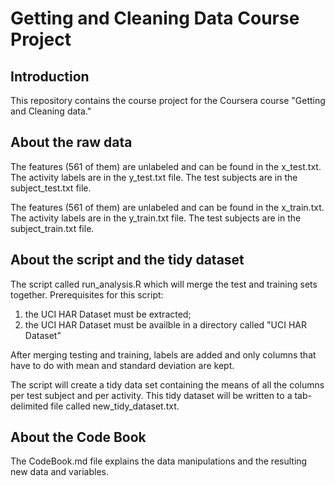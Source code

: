 # Getting and Cleaning Data Course Project

Introduction
------------
This repository contains the course project for the Coursera course "Getting and Cleaning data."

About the raw data
------------------

The features (561 of them) are unlabeled and can be found in the x_test.txt. 
The activity labels are in the y_test.txt file.
The test subjects are in the subject_test.txt file.

The features (561 of them) are unlabeled and can be found in the x_train.txt. 
The activity labels are in the y_train.txt file.
The test subjects are in the subject_train.txt file.

About the script and the tidy dataset
-------------------------------------
The script called run_analysis.R which will merge the test and training sets together.
Prerequisites for this script:

1. the UCI HAR Dataset must be extracted;
2. the UCI HAR Dataset must be availble in a directory called "UCI HAR Dataset"

After merging testing and training, labels are added and only columns that have to do with mean and standard deviation are kept.

The script will create a tidy data set containing the means of all the columns per test subject and per activity.
This tidy dataset will be written to a tab-delimited file called new_tidy_dataset.txt.

About the Code Book
-------------------
The CodeBook.md file explains the data manipulations and the resulting new data and variables.
